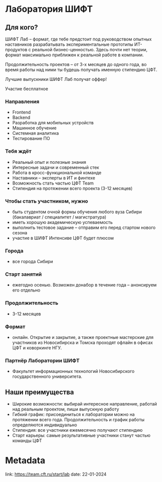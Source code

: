 # Лаборатория ШИФТ

## Для кого? 

ШИФТ Лаб – формат, где тебе предстоит под руководством опытных наставников разрабатывать экспериментальные прототипы ИТ-продуктов с реальной бизнес-ценностью. Здесь почти нет теории, формат максимально приближен к реальной работе в компании.

Продолжительность проектов – от 3-х месяцев до одного года, во время работы над ними ты будешь получать именную стипендию ЦФТ. 

Лучшие выпускники ШИФТ Лаб получат оффер!

Участие бесплатное

### Направления
- Frontend
- Backend
- Разработка для мобильных устройств
- Машинное обучение
- Системная аналитика
- Тестирование ПО

### Тебя ждёт
- Реальный опыт и полезные знания
- Интересные задачи и современный стек
- Работа в кросс-функциональной команде
- Наставники – эксперты в ИТ и финтехе
- Возможность стать частью ЦФТ Team
- Стипендия на протяжении всего проекта (3-12 месяцев)

### Чтобы стать участником, нужно
- быть студентом очной формы обучения любого вуза Сибири (бакалавриат / специалитет / магистратура)
- иметь хорошую академическую успеваемость
- выполнить тестовое задание – отправим его перед стартом нового сезона
- участие в ШИФТ Интенсиве ЦФТ будет плюсом

### Города
- все города Сибири

### Старт занятий
- ежегодно осенью. Возможен донабор в течение года – анонсируем его отдельно

### Продолжительность
- 3-12 месяцев

### Формат
- онлайн. Открытие и закрытие, а также проектные мастерские для участников из Новосибирска и Томска проходят офлайн в офисах ЦФТ и коворкинге НГУ.

### Партнёр Лаборатории ШИФТ
- Факультет информационных технологий Новосибирского государственного университета.

## Наши преимущества

- Широкие возможности: выбирай интересное направление, работай над реальным проектом, пиши выпускную работу
- Гибкий график: присоединиться к лаборатории можно на протяжении всего года. Продолжительность и график работы определяются индивидуально
- Стипендия: все участники ежемесячно получают стипендию
- Старт карьеры: самые результативные участники станут частью команды ЦФТ

# Metadata
link: https://team.cft.ru/start/lab
date: 22-01-2024